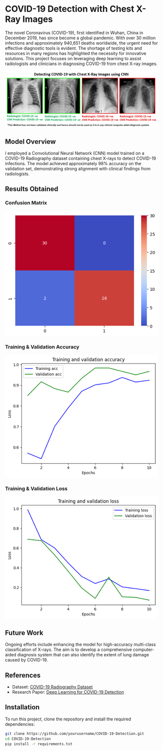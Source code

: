 # COVID-19 Detection with Chest X-Ray Images

The novel Coronavirus (COVID-19), first identified in Wuhan, China in December 2019, has since become a global pandemic. With over 30 million infections and approximately 940,651 deaths worldwide, the urgent need for effective diagnostic tools is evident. The shortage of testing kits and resources in many regions has highlighted the necessity for innovative solutions. This project focuses on leveraging deep learning to assist radiologists and clinicians in diagnosing COVID-19 from chest X-ray images.

![COVID-19 Detection using CNN](https://github.com/aviralchharia/COVID-19/blob/master/Detecting%20COVID-19%20with%20Chest%20X-Ray%20Images%20using%20CNN.jpg?raw=true)

## Model Overview

I employed a Convolutional Neural Network (CNN) model trained on a COVID-19 Radiography dataset containing chest X-rays to detect COVID-19 infections. The model achieved approximately 98% accuracy on the validation set, demonstrating strong alignment with clinical findings from radiologists.

## Results Obtained

### Confusion Matrix
![Confusion Matrix](Results%20Obtained/Confusion%20Matrix.png)

### Training & Validation Accuracy
![Training & Validation Accuracy](Results%20Obtained/Training%20&%20Validation%20Accuracy.png)

### Training & Validation Loss
![Training & Validation Loss](Results%20Obtained/Training%20&%20Validation%20Loss.png)

## Future Work

Ongoing efforts include enhancing the model for high-accuracy multi-class classification of X-rays. The aim is to develop a comprehensive computer-aided diagnosis system that can also identify the extent of lung damage caused by COVID-19.

## References

- Dataset: [COVID-19 Radiography Dataset](https://www.kaggle.com/tawsifurrahman/covid19-radiography-database)
- Research Paper: [Deep Learning for COVID-19 Detection](https://arxiv.org/abs/2002.09334)

## Installation

To run this project, clone the repository and install the required dependencies:

```bash
git clone https://github.com/yourusername/COVID-19-Detection.git
cd COVID-19-Detection
pip install -r requirements.txt
